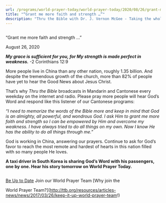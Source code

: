 ```yaml
---
url: /programs/world-prayer-today/world-prayer-today/2020/08/26/grant-me-more-faith-and-strength
title: "“Grant me more faith and strength …”"
description: "Thru the Bible with Dr. J. Vernon McGee - Taking the whole Word to the whole world"
---
```







## 
 “Grant me more faith and strength …”


August 26, 2020




***My grace is sufficient for you, for My strength is made perfect in weakness.*** -2 Corinthians 12:9

More people live in China than any other nation, roughly 1.35 billion. And despite the tremendous growth of the church, more than 82% of people have yet to hear the Good News about Jesus Christ. 

That’s why *Thru the Bible* broadcasts in Mandarin and Cantonese every weekday on the internet and radio. Please pray more people will hear God’s Word and respond like this listener of our Cantonese programs:

*“I need to memorize the words of the Bible more and keep in mind that God is an almighty, all powerful, and wondrous God. I ask Him to grant me more faith and strength so I can be empowered by Him and overcome my weakness. I have always tried to do all things on my own. Now I know He has the ability to do all things through me.”*

God is working in China, answering our prayers. Continue to ask for God’s favor to reach the most remote and hardest of hearts in this nation filled with so many people He loves.

**A taxi driver in South Korea is sharing God’s Word with his passengers, one by one. Hear his story tomorrow on World Prayer Today.**







## 




[Be Up to Date](http://feeds.feedburner.com/WorldPrayerToday "World Prayer Today RSS Feed")
Join our World Prayer Team
[Why join the  

World Prayer Team?](http://ttb.org/resources/articles-news/news/2017/03/26/keep-it-up-world-prayer-team!)




